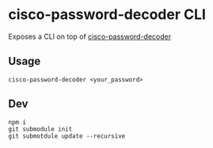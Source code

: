 # cisco-password-decoder CLI

Exposes a CLI on top of [cisco-password-decoder](https://github.com/artemkin/cisco-password-decoder)

## Usage

    cisco-password-decoder <your_password>

## Dev

    npm i
    git submodule init
    git submotdule update --recursive
